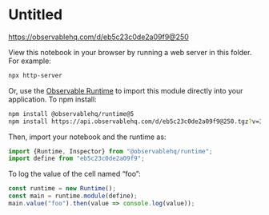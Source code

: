 # Untitled

https://observablehq.com/d/eb5c23c0de2a09f9@250

View this notebook in your browser by running a web server in this folder. For
example:

~~~sh
npx http-server
~~~

Or, use the [Observable Runtime](https://github.com/observablehq/runtime) to
import this module directly into your application. To npm install:

~~~sh
npm install @observablehq/runtime@5
npm install https://api.observablehq.com/d/eb5c23c0de2a09f9@250.tgz?v=3
~~~

Then, import your notebook and the runtime as:

~~~js
import {Runtime, Inspector} from "@observablehq/runtime";
import define from "eb5c23c0de2a09f9";
~~~

To log the value of the cell named “foo”:

~~~js
const runtime = new Runtime();
const main = runtime.module(define);
main.value("foo").then(value => console.log(value));
~~~

